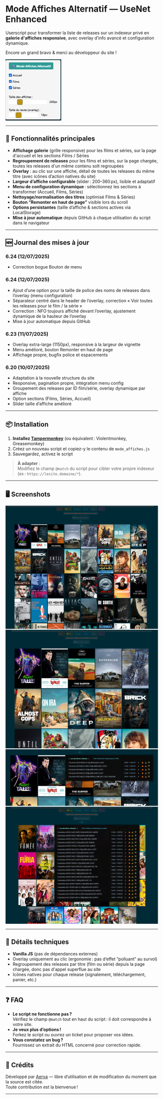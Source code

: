 # Mode Affiches Alternatif — UseNet Enhanced

Userscript pour transformer la liste de releases sur un indexeur privé en **galerie d'affiches responsive**, avec overlay d’info avancé et configuration dynamique.

Encore un grand bravo & merci au développeur du site !

![Menu](https://raw.githubusercontent.com/Aerya/Mode-Affiches/refs/heads/main/Screens/1.png)

---

## 🚀 Fonctionnalités principales

- **Affichage galerie** (grille responsive) pour les films et séries, sur la page d'accueil et les sections Films / Séries
- **Regroupement de releases** pour les films et séries, sur la page chargée, toutes les releases d'un même contenu solt regroupées
- **Overlay** : au clic sur une affiche, détail de toutes les releases du même titre (avec icônes d’action natives du site)
- **Largeur d’affiche configurable** (slider : 200–360 px), lisible et adaptatif
- **Menu de configuration dynamique** : sélectionnez les sections à transformer (Accueil, Films, Séries)
- **Nettoyage/normalisation des titres** (optimisé Films & Séries)
- **Bouton “Remonter en haut de page”** visible lors du scroll
- **Options persistantes** (taille d’affiche & sections actives via LocalStorage)
- **Mise à jour automatique** depuis GitHub à chaque utilisation du script dans le navigateur

---

## 🆕 Journal des mises à jour

### 6.24 (12/07/2025)
- Correction bogue Bouton de menu

### 6.24 (12/07/2025)
- Ajout d’une option pour la taille de police des noms de releases dans l’overlay (menu configuration)
- Séparateur centré dans le header de l’overlay, correction « Voir toutes les releases pour le film / la série »
- Correction : NFO toujours affiché devant l’overlay, ajustement dynamique de la hauteur de l’overlay
- Mise à jour automatique depuis GitHub

### 6.23 (11/07/2025)
- Overlay extra-large (1150px), responsive à la largeur de vignette
- Menu amélioré, bouton Remonter en haut de page
- Affichage propre, bugfix police et espacements

### 6.20 (10/07/2025)
- Adaptation à la nouvelle structure du site
- Responsive, pagination propre, intégration menu config
- Groupement des releases par ID film/série, overlay dynamique par affiche
- Option sections (Films, Séries, Accueil)
- Slider taille d’affiche amélioré

---

## 📦 Installation

1. **Installez [Tampermonkey](https://www.tampermonkey.net/)** (ou équivalent : Violentmonkey, Greasemonkey)
2. Créez un nouveau script et copiez-y le contenu de `mode_affiches.js`
3. Sauvegardez, activez le script

> **À adapter** :  
> Modifiez le champ `@match` du script pour cibler votre propre indexeur (ex : `https://lesite.domaine/*`).

---

## 🖥️ Screenshots

![Démo](https://raw.githubusercontent.com/Aerya/Mode-Affiches/refs/heads/main/Screens/2.png)
![Démo](https://raw.githubusercontent.com/Aerya/Mode-Affiches/refs/heads/main/Screens/3.png)
![Démo](https://raw.githubusercontent.com/Aerya/Mode-Affiches/refs/heads/main/Screens/4.png)
![Démo](https://raw.githubusercontent.com/Aerya/Mode-Affiches/refs/heads/main/Screens/5.png)

---

## 🧩 Détails techniques

- **Vanilla JS** (pas de dépendances externes)
- Overlay uniquement au clic (ergonomie : pas d’effet “polluant” au survol)
- Regroupement des releases par titre (film ou série) depuis la page chargée, donc pas d'appel superflue au site
- Icônes natives pour chaque release (signalement, téléchargement, panier, etc.)

---

## ❓ FAQ

- **Le script ne fonctionne pas ?**  
  Vérifiez le champ `@match` tout en haut du script : il doit correspondre à votre site.
- **Je veux plus d’options !**  
  Forkez le script ou ouvrez un ticket pour proposer vos idées.
- **Vous constatez un bug ?**  
  Fournissez un extrait du HTML concerné pour correction rapide.

---

## 🤝 Crédits

Développé par [Aerya](https://github.com/Aerya) — libre d’utilisation et de modification du moment que la source est citée.  
Toute contribution est la bienvenue !

---